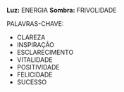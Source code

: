 **Luz:** ENERGIA
**Sombra:** FRIVOLIDADE

PALAVRAS-CHAVE:
- CLAREZA
- INSPIRAÇÃO
- ESCLARECIMENTO
- VITALIDADE
- POSITIVIDADE
- FELICIDADE
- SUCESSO